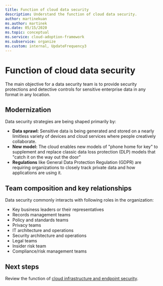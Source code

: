 ```yaml
---
title: Function of cloud data security
description: Understand the function of cloud data security.
author: martinekuan
ms.author: martinek
ms.date: 05/15/2020
ms.topic: conceptual
ms.service: cloud-adoption-framework
ms.subservice: organize
ms.custom: internal, UpdateFrequency3
---
```


# Function of cloud data security

The main objective for a data security team is to provide security protections and detective controls for sensitive enterprise data in any format in any location.

## Modernization

Data security strategies are being shaped primarily by:

- **Data sprawl:** Sensitive data is being generated and stored on a nearly limitless variety of devices and cloud services where people creatively collaborate.
- **New model:** The cloud enables new models of "phone home for key" to supplement and replace classic data loss protection (DLP) models that "catch it on the way out the door"
- **Regulations** like General Data Protection Regulation (GDPR) are requiring organizations to closely track private data and how applications are using it.

## Team composition and key relationships

Data security commonly interacts with following roles in the organization:

- Key business leaders or their representatives
- Records management teams
- Policy and standards teams
- Privacy teams
- IT architecture and operations
- Security architecture and operations
- Legal teams
- Insider risk team
- Compliance/risk management teams

## Next steps

Review the function of [cloud infrastructure and endpoint security](./cloud-security-infrastructure-endpoint.md).
